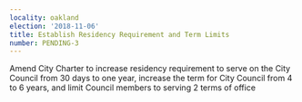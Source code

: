 ```yaml
---
locality: oakland
election: '2018-11-06'
title: Establish Residency Requirement and Term Limits
number: PENDING-3
---
```

Amend City Charter to increase residency requirement to serve on the City Council from 30 days to one year, increase the term for City Council from 4 to 6 years, and limit Council members to serving 2 terms of office
